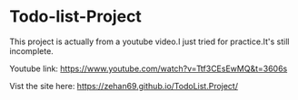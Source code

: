 # Todo-list-Project

This project is actually from a youtube video.I just tried for practice.It's still incomplete.

Youtube link: https://www.youtube.com/watch?v=Ttf3CEsEwMQ&t=3606s

Vist the site here: https://zehan69.github.io/TodoList.Project/
